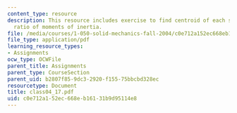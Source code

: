 ```yaml
---
content_type: resource
description: This resource includes exercise to find centroid of each section, and
  ratio of moments of inertia.
file: /media/courses/1-050-solid-mechanics-fall-2004/c0e712a152ec668eb16131b9d95114e8_class04_17.pdf
file_type: application/pdf
learning_resource_types:
- Assignments
ocw_type: OCWFile
parent_title: Assignments
parent_type: CourseSection
parent_uid: b2807f85-9dc3-2920-f155-75bbcbd328ec
resourcetype: Document
title: class04_17.pdf
uid: c0e712a1-52ec-668e-b161-31b9d95114e8
---
```

